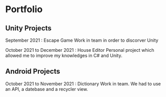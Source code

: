 # Portfolio

## Unity Projects 

September 2021 : Escape Game 
Work in team in order to discorver Unity

October 2021 to December 2021 : House Editor
Personal project which allowed me to improve my knowledges in C# and Unity.

## Android Projects 
October 2021 to November 2021 : Dictionary
Work in team. We had to use an API, a datebase and a recycler view.

